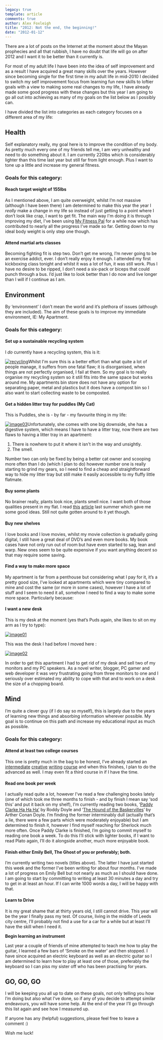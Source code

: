 ```yaml
---
legacy: true 
template: article 
comments: true 
author: Alex Foxleigh
title: "2012: Not the end, the beginning!"
date: "2012-01-12"
---
```


There are a lot of posts on the Internet at the moment about the Mayan prophecies and all that rubbish, I have no doubt that life will go on after 2012 and I want it to be better than it currently is.

For most of my adult life I have been into the idea of self improvement and as a result I have acquired a great many skills over the years. However since becoming single for the first time in my adult life in mid-2010 I decided to switch my self improvement focus from learning fun new skills to loftier goals with a view to making some real changes to my life, I have already made some good progress with these changes but this year I am going to go all out into achieving as many of my goals on the list below as I possibly can.

I have divided the list into categories as each category focuses on a different area of my life:

## Health

Self explanatory really, my goal here is to improve the condition of my body. As pretty much every one of my friends tell me, I am very unhealthy and need to do something about it. I am currently 220lbs which is considerably lighter than this time last year but still far from light enough. Plus I want to tone up a little and increase my general fitness.

### Goals for this category:

#### Reach target weight of 155lbs

As I mentioned above, I am quite overweight, whilst I’m not massive (although I have been there) I am determined to make this year the year I _really_ make a change in my life so instead of just getting to a point where I don’t look like crap, I want to get fit. The main way I'm doing it is through improving my diet, I've been using [My Fitness Pal](http://www.myfitnesspal.com) for a while now which has contributed to nearly all the progress I've made so far. Getting down to my ideal body weight is only step one though.

#### Attend martial arts classes

Becoming fighting fit is step two. Don’t get me wrong, I’m never going to be an exercise addict, ever. I don’t really enjoy it enough. I attended my first kickboxing class tonight and whilst it was a lot of fun, it was still work. Plus I have no desire to be ripped, I don’t need a six-pack or biceps that could punch through a bus. I’d just like to look better than I do now and live longer than I will if I continue as I am.

## Environment

By ‘environment’ I don’t mean the world and it’s plethora of issues (although they are included). The aim of these goals is to improve my immediate environment, IE: My Apartment.

### **Goals for this category:**

#### Set up a sustainable recycling system

I _do_ currently have a recycling system, this is it:

[![](http://139.59.160.63/wp-content/uploads/2012/01/recycling-300x225.jpg "recycling")](http://foxleigh.me/wp-content/uploads/2012/01/recycling.jpg)Whilst I'm sure this is a better effort than what quite a lot of people manage, it suffers from one fatal flaw; it is disorganised, when things are not perfectly organised, I fail at them. So my goal is to really organise my recycling system so it still fits into the same space but works around me. My apartments bin store does not have any option for separating paper, metal and plastics but it does have a compost bin so I also want to start collecting waste to be composted.

#### Get a hidden litter tray for puddles (My Cat)

This is Puddles, she is - by far - my favourite thing in my life:

[![](http://139.59.160.63/wp-content/uploads/2012/01/image03-300x300.jpg "image03")](http://foxleigh.me/wp-content/uploads/2012/01/image03.jpg)Unfortunately, she comes with one big downside, she has a digestive system, which means I have to have a litter tray, now there are two flaws to having a litter tray in an apartment:

1. There is nowhere to put it where it isn't in the way and unsightly.
2. The smell.

Number two can only be fixed by being a better cat owner and scooping more often than I do (which I plan to do) however number one is really starting to grind my gears, so I need to find a cheap and straightforward way to hide my litter tray but still make it easily accessible to my fluffy little flatmate.

#### Buy some plants

No brainer really, plants look nice, plants smell nice. I want both of those qualities present in my flat. I read [this](http://www.plant-care.com/apartment-plants-5-easy-care-houseplants-for-a-touch-of-nature.html) [article](http://www.plant-care.com/apartment-plants-5-easy-care-houseplants-for-a-touch-of-nature.html) last summer which gave me some good ideas. Still not quite gotten around to it yet though.

#### Buy new shelves

I love books and I love movies, whilst my movie collection is gradually going digital, I still have a great deal of DVD’s and even more books. My book cases have not only run out of room but have even started to sag, lean and warp. New ones seem to be quite expensive if you want anything decent so that may require some saving.

#### Find a way to make more space

My apartment is far from a penthouse but considering what I pay for it, it’s a pretty good size, I’ve looked at apartments which were tiny compared to mine and cost the same (or more in some cases), however I have a lot of stuff and I seem to need it all, somehow I need to find a way to make some more space. Particularly because:

#### I want a new desk

This is my desk at the moment (yes that’s Puds again, she likes to sit on my arm as I try to type):

[![](http://foxleigh.me/wp-content/uploads/2012/01/image01.jpg "image01")](http://foxleigh.me/wp-content/uploads/2012/01/image01.jpg)

This was the desk I had before I moved here :

[![](http://foxleigh.me/wp-content/uploads/2012/01/image02.jpg "image02")](http://foxleigh.me/wp-content/uploads/2012/01/image02.jpg)

In order to get this apartment I had to get rid of my desk and sell two of my monitors and my PC speakers. As a novel writer, blogger, PC gamer and web developer it was very frustrating going from three monitors to one and I seriously over estimated my ability to cope with that and to work on a desk the size of a chopping board.

## Mind

I’m quite a clever guy (if I do say so myself), this is largely due to the years of learning new things and absorbing information wherever possible. My goal is to continue on this path and increase my educational input as much as possible.

### **Goals for this category:**

#### Attend at least two college courses

This one is pretty much in the bag to be honest, I’ve already started an [intermediate](http://lxword.com/2012/01/creative-writing-course/) [creative](http://lxword.com/2012/01/creative-writing-course/) [writing](http://lxword.com/2012/01/creative-writing-course/) [course](http://lxword.com/2012/01/creative-writing-course/) and when this finishes, I plan to do the advanced as well. I may even fit a third course in if I have the time.

#### Read one book per week

I actually read quite a lot, however I’ve read a few challenging books lately (one of which took me three months to finish - and by finish I mean say ‘sod this’ and put it back on my shelf), I’m currently reading two books, ‘[Paddy Clarke Ha Ha Ha’](http://www.amazon.co.uk/gp/product/0749397357/ref=as_li_qf_sp_asin_tl?ie=UTF8&tag=filteredreali-21&link_code=as3&camp=2506&creative=9298&creativeASIN=0749397357) by Roddy Doyle and ‘[The Hound of the Baskervilles](http://www.amazon.co.uk/gp/product/014043786X/ref=as_li_qf_sp_asin_tl?ie=UTF8&tag=filteredreali-21&link_code=as3&camp=2506&creative=9298&creativeASIN=014043786X)’ by Arther Conan Doyle. I’m finding the former interminably dull (actually that’s a lie, there were a few parts which were moderately enjoyable) but I am determined to finish it, however I find myself reaching for Sherlock much more often. Once Paddy Clarke is finished, I’m going to commit myself to reading one book a week. To do this I’ll stick with lighter books, if I want to read Plato again, I’ll do it alongside another, much more enjoyable book.

#### Finish either Emily Bell, The Ghost of you or preferably; both.

I’m currently writing two novels (titles above). The latter I have just started this week and the former I’ve been writing for about four months. I’ve made a lot of progress on Emily Bell but not nearly as much as I should have done. I am going to start by committing to writing at least 30 minutes a day and try to get in at least an hour. If I can write 1000 words a day, I will be happy with that.

#### Learn to Drive

It is my great shame that at thirty years old, I still cannot drive. This year will be the year I finally pass my test. Of course, living in the middle of Leeds city centre, I’ll probably not find a use for a car for a while but at least I’ll have the skill when I need it.

**Begin learning an instrument**

Last year a couple of friends of mine attempted to teach me how to play the guitar, I learned a few bars of ‘Smoke on the water’ and then stopped. I have since acquired an electric keyboard as well as an electric guitar so I am determined to learn how to play at least one of those, preferably the keyboard so I can piss my sister off who has been practising for years.

## GO, GO, GO

I will be keeping you all up to date on these goals, not only telling you how I’m doing but also what I’ve done, so if any of you decide to attempt similar endeavours, you will have some help. At the end of the year I’ll go through this list again and see how I measured up.

If anyone has any (helpful) suggestions, please feel free to leave a comment :)

Wish me luck!
